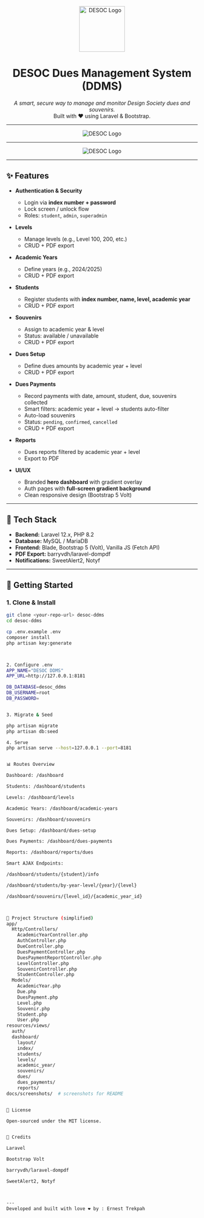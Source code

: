 <p align="center">
  <img src="docs/screenshots/logo.png" width="120" alt="DESOC Logo">
</p>

<h1 align="center">DESOC Dues Management System (DDMS)</h1>

<p align="center">
  <em>A smart, secure way to manage and monitor Design Society dues and souvenirs.</em><br>
  Built with ❤️ using Laravel & Bootstrap.
</p>

---

<p align="center">
  <img src="docs/screenshots/All Students List.png"  alt="DESOC Logo">
</p>

---


<p align="center">
  <img src="docs/screenshots/Dues Payments List with receipt number in the table.png"  alt="DESOC Logo">
</p>

---


## ✨ Features

- **Authentication & Security**
  - Login via **index number + password**
  - Lock screen / unlock flow
  - Roles: `student`, `admin`, `superadmin`

- **Levels**
  - Manage levels (e.g., Level 100, 200, etc.)
  - CRUD + PDF export

- **Academic Years**
  - Define years (e.g., 2024/2025)
  - CRUD + PDF export

- **Students**
  - Register students with **index number, name, level, academic year**
  - CRUD + PDF export

- **Souvenirs**
  - Assign to academic year & level
  - Status: available / unavailable
  - CRUD + PDF export

- **Dues Setup**
  - Define dues amounts by academic year + level
  - CRUD + PDF export

- **Dues Payments**
  - Record payments with date, amount, student, due, souvenirs collected
  - Smart filters: academic year + level → students auto-filter
  - Auto-load souvenirs
  - Status: `pending`, `confirmed`, `cancelled`
  - CRUD + PDF export

- **Reports**
  - Dues reports filtered by academic year + level
  - Export to PDF

- **UI/UX**
  - Branded **hero dashboard** with gradient overlay
  - Auth pages with **full-screen gradient background**
  - Clean responsive design (Bootstrap 5 Volt)

---

## 🧰 Tech Stack

- **Backend:** Laravel 12.x, PHP 8.2  
- **Database:** MySQL / MariaDB  
- **Frontend:** Blade, Bootstrap 5 (Volt), Vanilla JS (Fetch API)  
- **PDF Export:** barryvdh/laravel-dompdf  
- **Notifications:** SweetAlert2, Notyf  

---

## 🚀 Getting Started

### 1. Clone & Install

```bash
git clone <your-repo-url> desoc-ddms
cd desoc-ddms

cp .env.example .env
composer install
php artisan key:generate



2. Configure .env
APP_NAME="DESOC DDMS"
APP_URL=http://127.0.0.1:8181

DB_DATABASE=desoc_ddms
DB_USERNAME=root
DB_PASSWORD=


3. Migrate & Seed

php artisan migrate
php artisan db:seed

4. Serve
php artisan serve --host=127.0.0.1 --port=8181


📊 Routes Overview

Dashboard: /dashboard

Students: /dashboard/students

Levels: /dashboard/levels

Academic Years: /dashboard/academic-years

Souvenirs: /dashboard/souvenirs

Dues Setup: /dashboard/dues-setup

Dues Payments: /dashboard/dues-payments

Reports: /dashboard/reports/dues

Smart AJAX Endpoints:

/dashboard/students/{student}/info

/dashboard/students/by-year-level/{year}/{level}

/dashboard/souvenirs/{level_id}/{academic_year_id}



👥 Project Structure (simplified)
app/
  Http/Controllers/
    AcademicYearController.php
    AuthController.php
    DueController.php
    DuesPaymentController.php
    DuesPaymentReportController.php
    LevelController.php
    SouvenirController.php
    StudentController.php
  Models/
    AcademicYear.php
    Due.php
    DuesPayment.php
    Level.php
    Souvenir.php
    Student.php
    User.php
resources/views/
  auth/
  dashboard/
    layout/
    index/
    students/
    levels/
    academic_year/
    souvenirs/
    dues/
    dues_payments/
    reports/
docs/screenshots/  # screenshots for README


📝 License

Open-sourced under the MIT license.


📌 Credits

Laravel

Bootstrap Volt

barryvdh/laravel-dompdf

SweetAlert2, Notyf



---
Developed and built with love ❤️ by : Ernest Trekpah